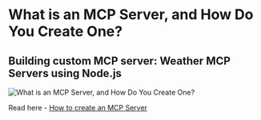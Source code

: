 # What is an MCP Server, and How Do You Create One?

## Building custom MCP server: Weather MCP Servers using Node.js

![What is an MCP Server, and How Do You Create One?](https://cdn-images-1.medium.com/max/1200/1*J6JLVqZDWKOyO6Zw-mop3g.png)

Read here - [How to create an MCP Server](https://medium.com/@harendra21/what-is-an-mcp-server-and-how-do-you-create-one-82dac2275fdd)

